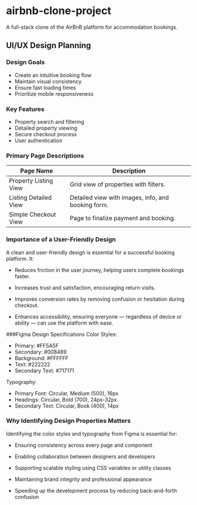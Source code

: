 # airbnb-clone-project
A full-stack clone of the AirBnB platform for accommodation bookings.
## UI/UX Design Planning

### Design Goals
- Create an intuitive booking flow
- Maintain visual consistency
- Ensure fast loading times
- Prioritize mobile responsiveness

### Key Features
- Property search and filtering
- Detailed property viewing
- Secure checkout process
- User authentication

### Primary Page Descriptions

| Page Name               | Description                                                                 |
|-------------------------|------------------------------------------------------------------------------|
| Property Listing View   | Grid view of properties with filters.                                       |
| Listing Detailed View   | Detailed view with images, info, and booking form.                          |
| Simple Checkout View    | Page to finalize payment and booking.                                       |

### Importance of a User-Friendly Design

A clean and user-friendly design is essential for a successful booking platform. It:

- Reduces friction in the user journey, helping users complete bookings faster.

- Increases trust and satisfaction, encouraging return visits.

- Improves conversion rates by removing confusion or hesitation during checkout.

- Enhances accessibility, ensuring everyone — regardless of device or ability — can use the platform with ease.
  
###Figma Design Specifications
 Color Styles:

- Primary: #FF5A5F
- Secondary: #008489
- Background: #FFFFFF
- Text: #222222
- Secondary Text: #717171

 Typography:

- Primary Font: Circular, Medium (500), 16px
- Headings: Circular, Bold (700), 24px-32px
- Secondary Text: Circular, Book (400), 14px

### Why Identifying Design Properties Matters

Identifying the color styles and typography from Figma is essential for:

- Ensuring consistency across every page and component

- Enabling collaboration between designers and developers

- Supporting scalable styling using CSS variables or utility classes

- Maintaining brand integrity and professional appearance

- Speeding up the development process by reducing back-and-forth confusion
